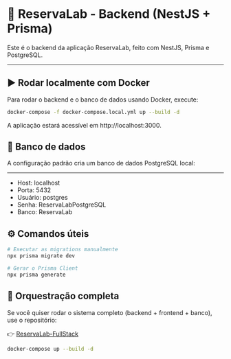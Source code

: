 # 🧠 ReservaLab - Backend (NestJS + Prisma)

Este é o backend da aplicação ReservaLab, feito com NestJS, Prisma e PostgreSQL.

---

## ▶️ Rodar localmente com Docker

Para rodar o backend e o banco de dados usando Docker, execute:

```bash
docker-compose -f docker-compose.local.yml up --build -d
```

A aplicação estará acessível em http://localhost:3000.

## 🐘 Banco de dados

A configuração padrão cria um banco de dados PostgreSQL local:

---

- Host: localhost
- Porta: 5432
- Usuário: postgres
- Senha: ReservaLabPostgreSQL
- Banco: ReservaLab

## ⚙️ Comandos úteis

```bash
# Executar as migrations manualmente
npx prisma migrate dev

# Gerar o Prisma Client
npx prisma generate
```

## 🔗 Orquestração completa
Se você quiser rodar o sistema completo (backend + frontend + banco), use o repositório:

👉 [ReservaLab-FullStack](https://github.com/Matheus-Rodrigues-EC/ReservaLab-FullStack)

```bash
docker-compose up --build -d
```